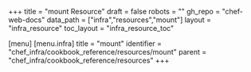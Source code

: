 +++
title = "mount Resource"
draft = false
robots = ""
gh_repo = "chef-web-docs"
data_path = ["infra","resources","mount"]
layout = "infra_resource"
toc_layout = "infra_resource_toc"

[menu]
  [menu.infra]
    title = "mount"
    identifier = "chef_infra/cookbook_reference/resources/mount"
    parent = "chef_infra/cookbook_reference/resources"
+++

<!-- The contents of this page are automatically generated from the mount.yaml file in the data directory. -->
<!-- To suggest a change, edit the https://github.com/chef/chef/blob/main/lib/chef/resource/mount.rb file
      and submit a pull request to the https://github.com/chef/chef repository. -->
